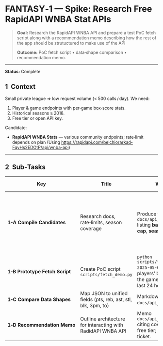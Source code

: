 # FANTASY‑1 — Spike: Research Free RapidAPI WNBA Stat APIs

> **Goal:** Research the RapidAPI WNBA API and prepare a test PoC fetch script along with a recommendation memo describing how the rest of the app should be strutuctured to make use of the API
>
> **Outcome:** PoC fetch script • data‑shape comparison • recommendation memo.

---

**Status:** Complete

## 1  Context

Small private league ⇒ low request volume (< 500 calls / day). We need:

1. Player & game endpoints with per‑game box‑score stats.
2. Historical seasons ≥ 2018.
3. Free tier or open API key.

Candidate:

* **RapidAPI WNBA Stats** — various community endpoints; rate‑limit depends on plan (Using https://rapidapi.com/belchiorarkad-FqvHs2EDOtP/api/wnba-api)

---

## 2  Sub‑Tasks

| Key                            | Title                                                         | What / Why                                                                                          | Acceptance Criteria                                                                    |
| ------------------------------ | ------------------------------------------------------------- | --------------------------------------------------------------------------------------------------- | -------------------------------------------------------------------------------------- |
| **1‑A Compile Candidates**     | Research docs, rate‑limits, season coverage                   | Produce table `docs/api_candidates.md` listing **base URL**, **auth**, **daily cap**, **seasons**.  | Table includes balldontlie + TheSportsDB + ≥1 RapidAPI endpoint; seasons ≥ 2018 noted. |
| **1‑B Prototype Fetch Script** | Create PoC script `scripts/fetch_demo.py`                     | `python scripts/fetch_demo.py 2025-05-04` prints ≥ 5 players’ box‑scores from the games that happened in last 24 hours.        |                                                                                        |
| **1‑C Compare Data Shapes**    | Map JSON to unified fields (pts, reb, ast, stl, blk, 3pm, to) | Markdown matrix saved `docs/api_comparison.md`.                                                     |                                                                                        |
| **1‑D Recommendation Memo**    | Outline architecture for interacting with RadidAPI WNBA API                                     | Memo `docs/api_recommendation.md` citing coverage, freshness, free tier; decision logged in ticket. |                                                                                        |
